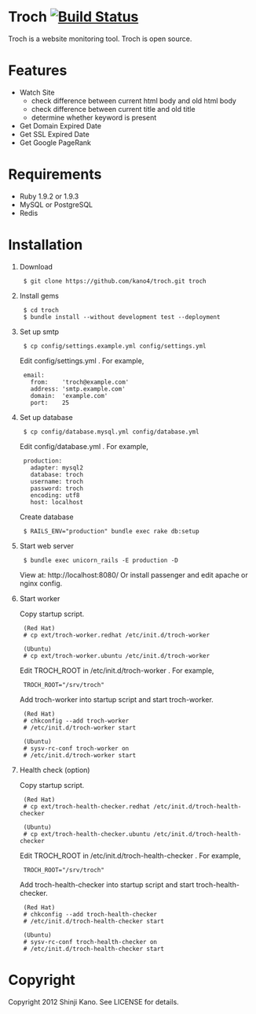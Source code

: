 # Troch [![Build Status](https://secure.travis-ci.org/kano4/troch.png)](http://travis-ci.org/kano4/troch)
Troch is a website monitoring tool.
Troch is open source.

# Features
- Watch Site
  - check difference between current html body and old html body
  - check difference between current title and old title
  - determine whether keyword is present
- Get Domain Expired Date
- Get SSL Expired Date
- Get Google PageRank

# Requirements
- Ruby 1.9.2 or 1.9.3
- MySQL or PostgreSQL
- Redis

# Installation
1. Download

        $ git clone https://github.com/kano4/troch.git troch

2. Install gems

        $ cd troch
        $ bundle install --without development test --deployment

3. Set up smtp

        $ cp config/settings.example.yml config/settings.yml

    Edit config/settings.yml . For example,

        email:
          from:    'troch@example.com'
          address: 'smtp.example.com'
          domain:  'example.com'
          port:    25

4. Set up database

        $ cp config/database.mysql.yml config/database.yml

    Edit config/database.yml . For example,

        production:
          adapter: mysql2
          database: troch
          username: troch
          password: troch
          encoding: utf8
          host: localhost

    Create database

        $ RAILS_ENV="production" bundle exec rake db:setup

5. Start web server

        $ bundle exec unicorn_rails -E production -D

    View at: http://localhost:8080/
    Or install passenger and edit apache or nginx config.

6. Start worker

    Copy startup script.

        (Red Hat)
        # cp ext/troch-worker.redhat /etc/init.d/troch-worker

        (Ubuntu)
        # cp ext/troch-worker.ubuntu /etc/init.d/troch-worker

    Edit TROCH_ROOT in /etc/init.d/troch-worker . For example,

        TROCH_ROOT="/srv/troch"

    Add troch-worker into startup script and start troch-worker.

        (Red Hat)
        # chkconfig --add troch-worker
        # /etc/init.d/troch-worker start

        (Ubuntu)
        # sysv-rc-conf troch-worker on
        # /etc/init.d/troch-worker start

7. Health check (option)

    Copy startup script.

        (Red Hat)
        # cp ext/troch-health-checker.redhat /etc/init.d/troch-health-checker

        (Ubuntu)
        # cp ext/troch-health-checker.ubuntu /etc/init.d/troch-health-checker

    Edit TROCH_ROOT in /etc/init.d/troch-health-checker . For example,

        TROCH_ROOT="/srv/troch"

    Add troch-health-checker into startup script and start troch-health-checker.

        (Red Hat)
        # chkconfig --add troch-health-checker
        # /etc/init.d/troch-health-checker start

        (Ubuntu)
        # sysv-rc-conf troch-health-checker on
        # /etc/init.d/troch-health-checker start

# Copyright
Copyright 2012 Shinji Kano. See LICENSE for details.
